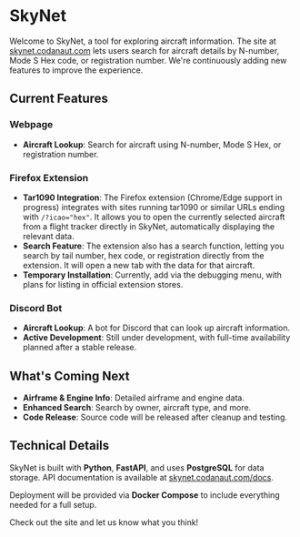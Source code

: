 # SkyNet

Welcome to SkyNet, a tool for exploring aircraft information. The site at [skynet.codanaut.com](http://skynet.codanaut.com) lets users search for aircraft details by N-number, Mode S Hex code, or registration number. We're continuously adding new features to improve the experience.

## Current Features

### Webpage
- **Aircraft Lookup**: Search for aircraft using N-number, Mode S Hex, or registration number.

### Firefox Extension
- **Tar1090 Integration**: The Firefox extension (Chrome/Edge support in progress) integrates with sites running tar1090 or similar URLs ending with `/?icao="hex"`. It allows you to open the currently selected aircraft from a flight tracker directly in SkyNet, automatically displaying the relevant data.
- **Search Feature**: The extension also has a search function, letting you search by tail number, hex code, or registration directly from the extension. It will open a new tab with the data for that aircraft.
- **Temporary Installation**: Currently, add via the debugging menu, with plans for listing in official extension stores.

### Discord Bot
- **Aircraft Lookup**: A bot for Discord that can look up aircraft information.
- **Active Development**: Still under development, with full-time availability planned after a stable release.

## What's Coming Next
- **Airframe & Engine Info**: Detailed airframe and engine data.
- **Enhanced Search**: Search by owner, aircraft type, and more.
- **Code Release**: Source code will be released after cleanup and testing.

## Technical Details
SkyNet is built with **Python**, **FastAPI**, and uses **PostgreSQL** for data storage. API documentation is available at [skynet.codanaut.com/docs](http://skynet.codanaut.com/docs).

Deployment will be provided via **Docker Compose** to include everything needed for a full setup.

Check out the site and let us know what you think!